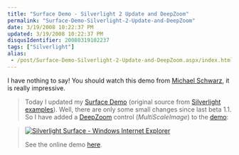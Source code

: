 ```yaml
---
title: "Surface Demo - Silverlight 2 Update and DeepZoom"
permalink: "Surface-Demo-Silverlight-2-Update-and-DeepZoom"
date: 3/19/2008 10:22:37 PM
updated: 3/19/2008 10:22:37 PM
disqusIdentifier: 20080319102237
tags: ["Silverlight"]
alias:
 - /post/Surface-Demo-Silverlight-2-Update-and-DeepZoom.aspx/index.html
---
```

I have nothing to say! You should watch this demo from [Michael Schwarz](http://weblogs.asp.net/mschwarz), it is really impressive.

> Today I updated my [Surface Demo](http://weblogs.asp.net/mschwarz/archive/2007/06/04/silverlight-surface-demonstration-video-support.aspx) (original source from [Silverlight examples](http://www.silverlight.net/)). Well, there are only some small changes since last beta 1.1. So I have added a [DeepZoom](http://blogs.msdn.com/expression/archive/2008/03/05/download-the-preview-of-the-deep-zoom-composer.aspx) control (*MultiScaleImage*) to the [demo](http://silverlight.schwarz-interactive.de/ex05/):
<!-- more -->
> 
> [![Silverlight Surface - Windows Internet Explorer](http://www.ajaxpro.info/images/blog/SurfaceDemoSilverlight2UpdateandDeepZoom_13B54/SilverlightSurfaceWindowsInternetExplorer_thumb.png)](http://www.ajaxpro.info/images/blog/SurfaceDemoSilverlight2UpdateandDeepZoom_13B54/SilverlightSurfaceWindowsInternetExplorer.png)
> 
> See the online demo [here](http://silverlight.schwarz-interactive.de/ex05/).
